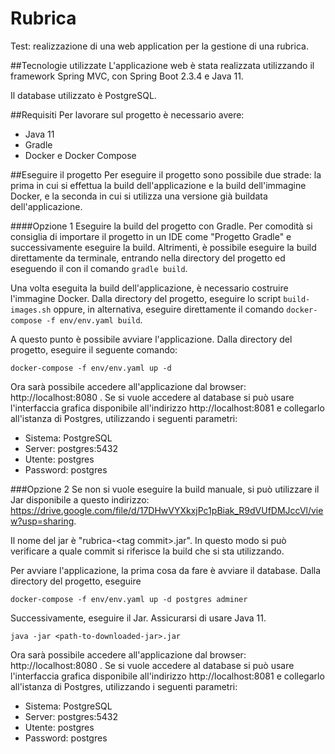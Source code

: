 # Rubrica
Test: realizzazione di una web application per la gestione di una rubrica.

##Tecnologie utilizzate
L'applicazione web è stata realizzata utilizzando il framework Spring MVC, con Spring Boot 2.3.4 e Java 11. 

Il database utilizzato è PostgreSQL.

##Requisiti
Per lavorare sul progetto è necessario avere:
* Java 11
* Gradle
* Docker e Docker Compose

##Eseguire il progetto
Per eseguire il progetto sono possibile due strade: la prima in cui si effettua la build dell'applicazione e la build dell'immagine Docker, e la seconda in cui si utilizza una versione già buildata dell'applicazione.

####Opzione 1
Eseguire la build del progetto con Gradle.
Per comodità si consiglia di importare il progetto in un IDE come "Progetto Gradle" e successivamente eseguire la build. Altrimenti, è possibile eseguire la build direttamente da terminale, entrando nella directory del progetto ed eseguendo il con il comando `gradle build`.

Una volta eseguita la build dell'applicazione, è necessario costruire l'immagine Docker. Dalla directory del progetto, eseguire lo script `build-images.sh` oppure, in alternativa, eseguire direttamente il comando `docker-compose -f env/env.yaml build`.

A questo punto è possibile avviare l'applicazione. Dalla directory del progetto, eseguire il seguente comando:
```
docker-compose -f env/env.yaml up -d
```
Ora sarà possibile accedere all'applicazione dal browser: http://localhost:8080 .
Se si vuole accedere al database si può usare l'interfaccia grafica disponibile all'indirizzo http://localhost:8081 e collegarlo all'istanza di Postgres, utilizzando i seguenti parametri:

* Sistema: PostgreSQL
* Server: postgres:5432
* Utente: postgres
* Password: postgres

###Opzione 2
Se non si vuole eseguire la build manuale, si può utilizzare il Jar disponibile a questo indirizzo: https://drive.google.com/file/d/17DHwVYXkxjPc1pBiak_R9dVUfDMJccVl/view?usp=sharing.

Il nome del jar è "rubrica-\<tag commit\>.jar". In questo modo si può verificare a quale commit si riferisce la build che si sta utilizzando.

Per avviare l'applicazione, la prima cosa da fare è avviare il database. Dalla directory del progetto, eseguire
```
docker-compose -f env/env.yaml up -d postgres adminer
```

Successivamente, eseguire il Jar. Assicurarsi di usare Java 11.
```
java -jar <path-to-downloaded-jar>.jar
```
Ora sarà possibile accedere all'applicazione dal browser: http://localhost:8080 .
Se si vuole accedere al database si può usare l'interfaccia grafica disponibile all'indirizzo http://localhost:8081 e collegarlo all'istanza di Postgres, utilizzando i seguenti parametri:

* Sistema: PostgreSQL
* Server: postgres:5432
* Utente: postgres
* Password: postgres